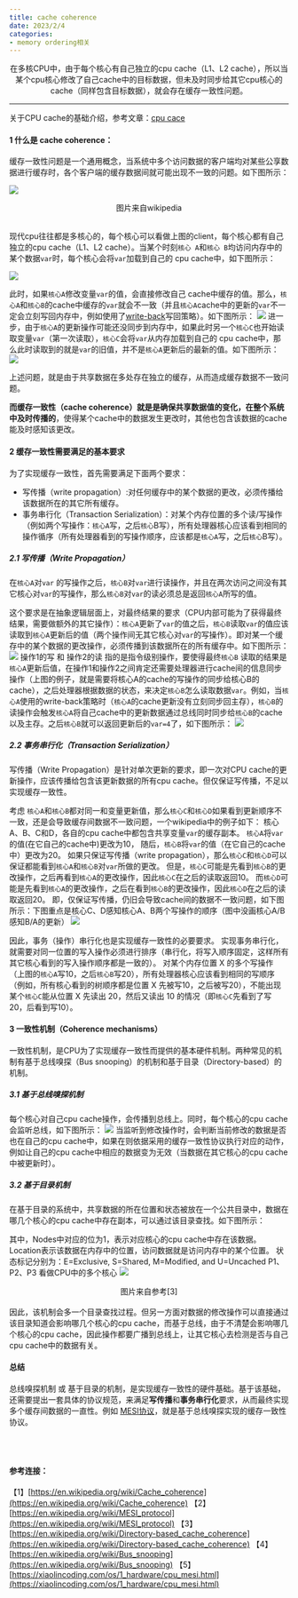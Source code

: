 ```yaml
---
title: cache coherence
date: 2023/2/4
categories: 
- memory ordering相关
---
```


<center>
在多核CPU中，由于每个核心有自己独立的cpu cache（L1、L2 cache），所以当某个cpu核心修改了自己cache中的目标数据，但未及时同步给其它cpu核心的cache（同样包含目标数据），就会存在缓存一致性问题。
</center>
<!--more-->

***

关于CPU cache的基础介绍，参考文章：[cpu cace](https://fengxun2017.github.io/2022/12/18/memory-ordering-cpu-cache/)

#### 1 什么是 cache coherence：
缓存一致性问题是一个通用概念，当系统中多个访问数据的客户端均对某些公享数据进行缓存时，各个客户端的缓存数据间就可能出现不一致的问题。如下图所示：

![](./memory-ordering-cache-coherence/Cache_Coherency_Generic.png)
<center>
图片来自wikipedia
</center>
<br>

现代cpu往往都是多核心的，每个核心可以看做上图的client，每个核心都有自己独立的cpu cache（L1、L2 cache）。当某个时刻`核心 A`和`核心 B`均访问内存中的某个数据`var`时，每个核心会将`var`加载到自己的 cpu cache中，如下图所示：

![](./memory-ordering-cache-coherence/load_data_to_cache.png)

此时，如果`核心A`修改变量`var`的值，会直接修改自己 cache中缓存的值。那么，`核心A`和`核心B`的cache中缓存的`var`就会不一致（并且`核心A`cache中的更新的`var`不一定会立刻写回内存中，例如使用了[write-back](https://fengxun2017.github.io/2022/12/18/memory-ordering-cpu-cache/#4-1-%E5%BD%93%E8%A6%81%E5%86%99%E7%9A%84%E6%95%B0%E6%8D%AE%E5%91%BD%E4%B8%AD%E4%BA%86cpu-cache%EF%BC%9A)写回策略）。如下图所示：
![](./memory-ordering-cache-coherence/one_modify_var.png)
进一步，由于`核心A`的更新操作可能还没同步到内存中，如果此时另一个`核心C`也开始读取变量`var`（第一次读取），`核心C`会将`var`从内存加载到自己的 cpu cache中，那么此时读取到的就是`var`的旧值，并不是`核心A`更新后的最新的值。如下图所示：
![](./memory-ordering-cache-coherence/load_old_var.png)

上述问题，就是由于共享数据在多处存在独立的缓存，从而造成缓存数据不一致问题。

**而缓存一致性（cache coherence）就是是确保共享数据值的变化，在整个系统中及时传播的**，使得某个cache中的数据发生更改时，其他也包含该数据的cache能及时感知该更改。

#### 2 缓存一致性需要满足的基本要求

为了实现缓存一致性，首先需要满足下面两个要求：
- 写传播（write propagation）:对任何缓存中的某个数据的更改，必须传播给该数据所在的其它所有缓存。
- 事务串行化（Transaction Serialization）：对某个内存位置的多个读/写操作（例如两个写操作：`核心A`写，之后`核心`B写），所有处理器核心应该看到相同的操作循序（所有处理器看到的写操作顺序，应该都是`核心A`写，之后`核心`B写）。

##### 2.1 写传播（Write Propagation）
在`核心A`对`var` 的写操作之后，`核心B`对`var`进行读操作，并且在两次访问之间没有其它核心对`var`的写操作，那么`核心B`对`var`的读必须总是返回`核心A`所写的值。

这个要求是在抽象逻辑层面上，对最终结果的要求（CPU内部可能为了获得最终结果，需要做额外的其它操作）：`核心A`更新了`var`的值之后，`核心B`读取`var`的值应该读取到`核心A`更新后的值（两个操作间无其它核心对`var`的写操作）。即对某一个缓存中的某个数据的更改操作，必须传播到该数据所在的所有缓存中。如下图所示：
![](./memory-ordering-cache-coherence/write_propagation.png)
操作1的写 和 操作2的读 指的是指令级别操作，要使得最终`核心B` 读取的结果是`核心A`更新后值，在操作1和操作2之间肯定还需要处理器进行cache间的信息同步操作（上图的例子，就是需要将核心A的cache的写操作的同步给核心B的cache），之后处理器根据数据的状态，来决定`核心B`怎么读取数据`var`。例如，当`核心A`使用的write-back策略时（`核心A`的cache更新没有立刻同步回主存），`核心B`的读操作会触发`核心A`将自己cache中的更新数据通过总线同时同步给`核心B`的cache以及主存。之后`核心B`就可以返回更新后的`var=4`了，如下图所示：
![](./memory-ordering-cache-coherence/read_trigger_sync.png)


##### 2.2 事务串行化（Transaction Serialization）

写传播（Write Propagation）是针对单次更新的要求，即一次对CPU cache的更新操作，应该传播给包含该更新数据的所有cpu cache。但仅保证写传播，不足以实现缓存一致性。 

考虑 `核心A`和`核心B`都对同一和变量更新值，那么`核心C`和`核心D`如果看到更新顺序不一致，还是会导致缓存间数据不一致问题，一个wikipedia中的例子如下：
核心A、B、C和D，各自的cpu cache中都包含共享变量`var`的缓存副本。
`核心A`将`var`的值(在它自己的cache中)更改为10，
随后，`核心B`将`var`的值（在它自己的cache中）更改为20。
如果只保证写传播（write propagation），那么`核心C`和`核心D`可以保证都能看到`核心A`和`核心B`对`var`所做的更改。
但是，`核心C`可能是先看到`核心B`的更改操作，之后再看到`核心A`的更改操作，因此`核心C`在之后的读取返回10。
而`核心D`可能是先看到`核心A`的更改操作，之后在看到`核心B`的更改操作，因此`核心D`在之后的读取返回20。
即，仅保证写传播，仍旧会导致cache间的数据不一致问题，如下图所示：下图重点是核心C、D感知核心A、B两个写操作的顺序（图中没画核心A/B感知B/A的更新）
![](./memory-ordering-cache-coherence/transaction_serialzation.png)

因此，事务（操作）串行化也是实现缓存一致性的必要要求。
实现事务串行化，就需要对同一位置的写入操作必须进行排序（串行化，将写入顺序固定，这样所有其它核心看到的写入操作顺序都是一致的）。
对某个内存位置 X 的多个写操作（上图的`核心A`写10，之后`核心B`写20），所有处理器核心应该看到相同的写顺序（例如，所有核心看到的树顺序都是位置 X 先被写10，之后被写20），不能出现某个`核心C`能从位置 X 先读出 20，然后又读出 10 的情况（即`核心C`先看到了写20，后看到写10）。


#### 3 一致性机制（Coherence mechanisms）


一致性机制，是CPU为了实现缓存一致性而提供的基本硬件机制。两种常见的机制有基于总线嗅探（Bus snooping）的机制和基于目录（Directory-based）的机制。

##### 3.1 基于总线嗅探机制
每个核心对自己cpu cache操作，会传播到总线上。同时，每个核心的cpu cache会监听总线，如下图所示：
![](./memory-ordering-cache-coherence/bus-snooping.png)
当监听到修改操作时，会判断当前修改的数据是否也在自己的cpu cache中，如果在则依据采用的缓存一致性协议执行对应的动作，例如让自己的cpu cache中相应的数据变为无效（当数据在其它核心的cpu cache中被更新时）。
##### 3.2 基于目录机制
在基于目录的系统中，共享数据的所在位置和状态被放在一个公共目录中，数据在哪几个核心的cpu cache中存在副本，可以通过该目录查找。如下图所示：

其中，Nodes中对应的位为1，表示对应核心的cpu cache中存在该数据。 Location表示该数据在内存中的位置，访问数据就是访问内存中的某个位置。
状态标记分别为：E=Exclusive, S=Shared, M=Modified, and U=Uncached
P1、P2、P3 看做CPU中的多个核心
![](./memory-ordering-cache-coherence/Full_bit_vector_format_diagram.jpg)
<center>图片来自参考[3]</center>
<br>
因此，该机制会多一个目录查找过程。但另一方面对数据的修改操作可以直接通过该目录知道会影响哪几个核心的cpu cache，而基于总线，由于不清楚会影响哪几个核心的cpu cache，因此操作都要广播到总线上，让其它核心去检测是否与自己cpu cache中的数据有关。

#### 总结
总线嗅探机制 或 基于目录的机制，是实现缓存一致性的硬件基础。基于该基础，还需要提出一套具体的协议规范，来满足**写传播**和**事务串行化**要求，从而最终实现多个缓存间数据的一直性。例如 [MESI协议](https://fengxun2017.github.io/2023/02/16/memory-ordering-MESI/)，就是基于总线嗅探实现的缓存一致性协议。



<br>
<br>

#### 参考连接：
【1】[https://en.wikipedia.org/wiki/Cache_coherence](https://en.wikipedia.org/wiki/Cache_coherence)
【2】[https://en.wikipedia.org/wiki/MESI_protocol](https://en.wikipedia.org/wiki/MESI_protocol)
【3】[https://en.wikipedia.org/wiki/Directory-based_cache_coherence](https://en.wikipedia.org/wiki/Directory-based_cache_coherence)
【4】[https://en.wikipedia.org/wiki/Bus_snooping](https://en.wikipedia.org/wiki/Bus_snooping)
【5】[https://xiaolincoding.com/os/1_hardware/cpu_mesi.html](https://xiaolincoding.com/os/1_hardware/cpu_mesi.html)